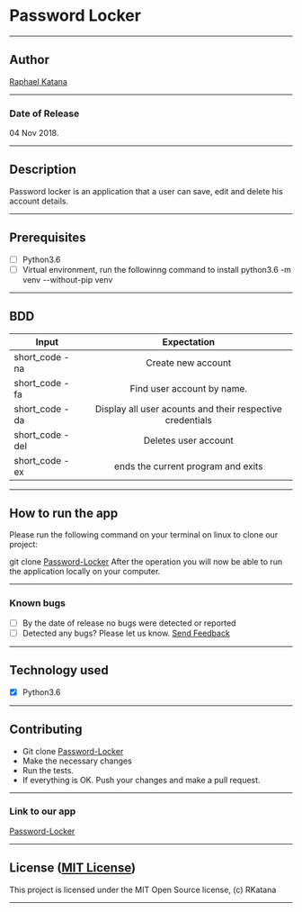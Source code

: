 # Password Locker

------------------------------------------------------------------------

## Author

[Raphael Katana](https://github.com/RKatana)

------------------------------------------------------------------------

### Date of Release

04 Nov 2018.

------------------------------------------------------------------------

## Description

Password locker is an application that a user can save, edit and delete his account details.

------------------------------------------------------------------------

## Prerequisites

+ [ ] Python3.6
+ [ ] Virtual environment, run the followinng command to install python3.6 -m venv --without-pip venv

------------------------------------------------------------------------

## BDD

| Input | Expectation|
|----------|:-------------:|
| short_code - na| Create new account|
| short_code - fa| Find user account by name.|
| short_code - da| Display all user acounts and their respective credentials|
| short_code - del| Deletes user account|
| short_code - ex| ends the current program and exits|

------------------------------------------------------------------------

## How to run the app

Please run the following command on your terminal on linux to clone our project:

git clone [Password-Locker](https://github.com/RKatana/Password-Locker.git)
After the operation you will now be able to run the application locally on your computer.

------------------------------------------------------------------------

### Known bugs

+ [ ] By the date of release no bugs were detected or reported
+ [ ] Detected any bugs? Please let us know. [Send Feedback](roduor41@gmail.com)

------------------------------------------------------------------------

## Technology used

+ [X] Python3.6

------------------------------------------------------------------------

## Contributing

+ Git clone [Password-Locker](https://github.com/RKatana/Password-Locker.git)
+ Make the necessary changes
+ Run the tests.
+ If everything is OK. Push your changes and make a pull request.

------------------------------------------------------------------------

### Link to our app

[Password-Locker](https://RKatana.github.io/Password-Locker/)

------------------------------------------------------------------------

## License ([MIT License](http://choosealicense.com/licenses/mit/))

This project is licensed under the MIT Open Source license, (c) RKatana

------------------------------------------------------------------------